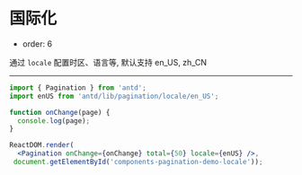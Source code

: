 # 国际化

- order: 6

通过 `locale` 配置时区、语言等, 默认支持 en_US, zh_CN

---

````jsx
import { Pagination } from 'antd';
import enUS from 'antd/lib/pagination/locale/en_US';

function onChange(page) {
  console.log(page);
}

ReactDOM.render(
  <Pagination onChange={onChange} total={50} locale={enUS} />,
 document.getElementById('components-pagination-demo-locale'));
````
